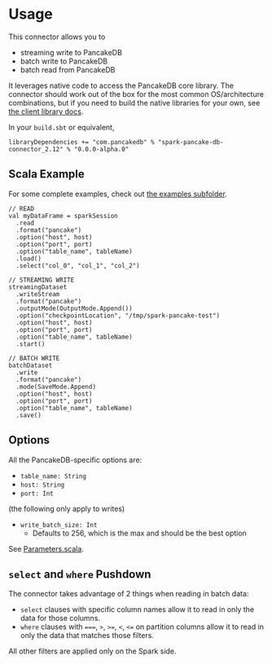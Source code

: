 # Usage

This connector allows you to
* streaming write to PancakeDB
* batch write to PancakeDB
* batch read from PancakeDB

It leverages native code to access the PancakeDB core library.
The connector should work out of the box for the most common
OS/architecture combinations, but if you need to build the native libraries
for your own, see [the client library docs](https://github.com/pancake-db/pancake-scala-client#Requirements).

In your `build.sbt` or equivalent,

```
libraryDependencies += "com.pancakedb" % "spark-pancake-db-connector_2.12" % "0.0.0-alpha.0"
```

## Scala Example

For some complete examples, check out
[the examples subfolder](https://github.com/pancake-db/spark-pancake-connector/tree/main/examples).

```
// READ
val myDataFrame = sparkSession
  .read
  .format("pancake")
  .option("host", host)
  .option("port", port)
  .option("table_name", tableName)
  .load()
  .select("col_0", "col_1", "col_2")
  
// STREAMING WRITE
streamingDataset
  .writeStream
  .format("pancake")
  .outputMode(OutputMode.Append())
  .option("checkpointLocation", "/tmp/spark-pancake-test")
  .option("host", host)
  .option("port", port)
  .option("table_name", tableName)
  .start()
  
// BATCH WRITE
batchDataset
  .write
  .format("pancake")
  .mode(SaveMode.Append)
  .option("host", host)
  .option("port", port)
  .option("table_name", tableName)
  .save()
```

## Options

All the PancakeDB-specific options are:
* `table_name: String`
* `host: String`
* `port: Int`

(the following only apply to writes)
* `write_batch_size: Int`
  * Defaults to 256, which is the max and should be the best option

See [Parameters.scala](https://github.com/pancake-db/spark-pancake-connector/blob/main/src/main/scala/com/pancakedb/spark/Parameters.scala).

## `select` and `where` Pushdown

The connector takes advantage of 2 things when reading in batch data:
* `select` clauses with specific column names allow it to read in only the data for
those columns.
* `where` clauses with `===`, `>`, `>=`, `<`, `<=` on partition columns allow
it to read in only the data that matches those filters.

All other filters are applied only on the Spark side.
